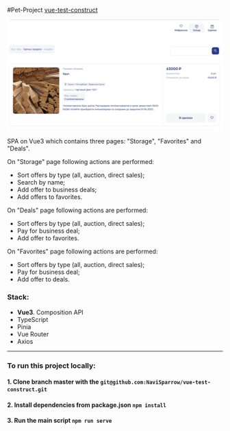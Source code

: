 #Pet-Project [vue-test-construct](https://vue-test-construct.vercel.app/#/)

<img alt="project picture" src="public/images/project-pic.png">

SPA on Vue3 which contains three pages: "Storage", "Favorites" and "Deals". 

On "Storage" page following actions are performed:
* Sort offers by type (all, auction, direct sales);
* Search by name;
* Add offer to business deals;
* Add offers to favorites.

On "Deals" page following actions are performed:
* Sort offers by type (all, auction, direct sales);
* Pay for business deal;
* Add offer to favorites.

On "Favorites" page following actions are performed:
* Sort offers by type (all, auction, direct sales);
* Pay for business deal;
* Add offer to deals.

### Stack:
* **Vue3**. Composition API
* TypeScript
* Pinia 
* Vue Router
* Axios


---

### To run this project locally:

#### 1. Clone branch master with the `git@github.com:NaviSparrow/vue-test-construct.git`

#### 2. Install dependencies from package.json `npm install`

#### 3. Run the main script `npm run serve`





